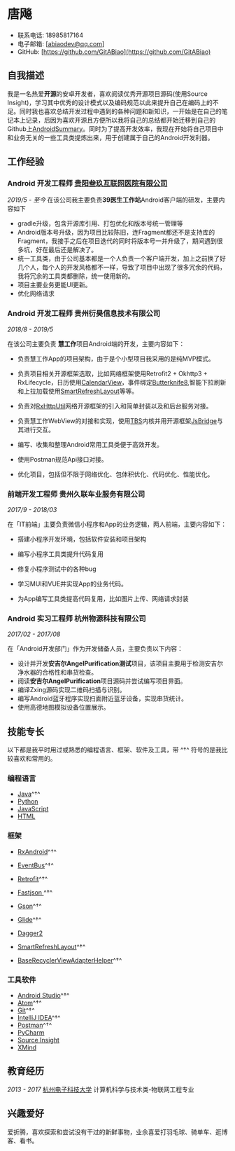 # 唐飚
- 联系电话: 18985817164
- 电子邮箱: [abiaodev@qq.com]
- GitHub: [https://github.com/GitABiao](https://github.com/GitABiao)


## 自我描述

我是一名热爱**开源**的安卓开发者，喜欢阅读优秀开源项目源码(使用Source Insight)，学习其中优秀的设计模式以及编码规范以此来提升自己在编码上的不足。同时我也喜欢总结开发过程中遇到的各种问题和新知识，一开始是在自己的笔记本上记录，后因为喜欢开源且方便所以我将自己的总结都开始迁移到自己的Github上[AndroidSummary](https://github.com/GitABiao/AndroidSummary)。同时为了提高开发效率，我现在开始将自己项目中和业务无关的一些工具类提炼出来，用于创建属于自己的Android开发利器。


## 工作经验
### **Android 开发工程师** [贵阳叁玖互联网医院有限公司](https://baike.baidu.com/item/%E8%B4%B5%E9%98%B3%E5%8F%81%E7%8E%96%E4%BA%92%E8%81%94%E7%BD%91%E5%8C%BB%E9%99%A2%E6%9C%89%E9%99%90%E5%85%AC%E5%8F%B8/19822560?fr=aladdin)

*2019/5 - 至今*
在该公司我主要负责**39医生工作站**Android客户端的研发，主要内容如下
* gradle升级，包含开源库引用、打包优化和版本号统一管理等
* Android版本号升级，因为项目比较陈旧，连Fragment都还不是支持库的Fragment，我接手之后在项目迭代的同时将版本号一并升级了，期间遇到很多坑，好在最后还是解决了。
* 统一工具类，由于公司基本都是一个人负责一个客户端开发，加上之前换了好几个人，每个人的开发风格都不一样，导致了项目中出现了很多冗余的代码，我将冗余的工具类都删除，统一使用新的。
* 项目主要业务更能UI更新。
* 优化网络请求


### **Android 开发工程师** 贵州衍昊信息技术有限公司

*2018/8 - 2019/5*

在该公司主要负责 **慧工作**项目Android端的开发，主要内容如下：

* 负责慧工作App的项目架构，由于是个小型项目我采用的是纯MVP模式。

* 负责项目相关开源框架选取，比如网络框架使用Retrofit2 + Okhttp3 + RxLifecycle，日历使用[CalendarView](https://github.com/huanghaibin-dev/CalendarView)，事件绑定[Butterknife8](https://github.com/JakeWharton/butterknife),智能下拉刷新和上拉加载使用[SmartRefreshLayout](https://github.com/scwang90/SmartRefreshLayout)等等。

* 负责对[RxHttpUtil](https://github.com/lygttpod/RxHttpUtils)网络开源框架的引入和简单封装以及和后台服务对接。

* 负责慧工作WebView的对接和实现，使用[TBS](https://x5.tencent.com/tbs/index.html)内核并用开源框架[JsBridge](https://github.com/lzyzsd/JsBridge)与其进行交互。

* 编写、收集和整理Android常用工具类便于高效开发。

* 使用Postman规范Api接口对接。

*  优化项目，包括但不限于网络优化、包体积优化、代码优化、性能优化。


### **前端开发工程师** 贵州久联车业服务有限公司

*2017/9 - 2018/03*

在「IT前端」主要负责微信小程序和App的业务逻辑，两人前端，主要内容如下：

* 搭建小程序开发环境，包括软件安装和项目架构

* 编写小程序工具类提升代码复用

* 修复小程序测试中的各种bug

* 学习MUI和VUE并实现App的业务代码。

* 为App编写工具类提高代码复用，比如图片上传、网络请求封装


###  **Android 实习工程师** 杭州物源科技有限公司

*2017/02 - 2017/08*

在「Android开发部门」作为开发储备人员，主要负责以下内容：
* 设计并开发**安吉尔AngelPurification测试**项目，该项目主要用于检测安吉尔净水器的合格性和串货检查。
* 阅读**安吉尔AngelPurification**项目源码并尝试编写项目界面。
* 编译Zxing源码实现二维码扫描与识别。
* 编写Android蓝牙程序实现扫面附近蓝牙设备，实现串货统计。
* 使用高德地图模拟设备位置展示。

## 技能专长

以下都是我平时用过或熟悉的编程语言、框架、软件及工具，带 ^†^ 符号的是我比较喜欢和常用的。

### 编程语言

- [Java](https://www.java.com)^†^
- [Python](https://www.python.org)
- [JavaScript](https://www.javascript.com)
- [HTML](https://www.w3.org/html)


### 框架

- [RxAndroid](https://github.com/ReactiveX/RxAndroid)^†^
- [EventBus](https://github.com/greenrobot/EventBus)^†^
- [Retrofit](https://github.com/square/retrofit)^†^
- [Fastjson
](https://github.com/alibaba/fastjson)^†^
- [Gson](https://github.com/google/gson)^†^

- [Glide](https://github.com/bumptech/glide)^†^
- [Dagger2](https://github.com/google/dagger)
- [SmartRefreshLayout](https://github.com/scwang90/SmartRefreshLayout)^†^
- [BaseRecyclerViewAdapterHelper](https://github.com/CymChad/BaseRecyclerViewAdapterHelper)^†^
### 工具软件

- [Android Studio](https://developer.android.com/studio/index.html?hl=zh-cn)^†^
- [Atom](https://atom.io)^†^
- [Git](https://git-scm.com)^†^
- [IntelliJ IDEA](https://www.jetbrains.com/idea)^†^
- [Postman](https://www.getpostman.com)^†^
- [PyCharm](https://www.jetbrains.com/pycharm)
- [Source Insight](https://www.sourceinsight.com/)
- [XMind](https://www.xmind.cn)


## 教育经历

*2013 - 2017* [杭州电子科技大学](http://www.hdu.edu.cn/) 计算机科学与技术类-物联网工程专业


## 兴趣爱好

爱折腾，喜欢探索和尝试没有干过的新鲜事物，业余喜爱打羽毛球、骑单车、逛博客、看书。
